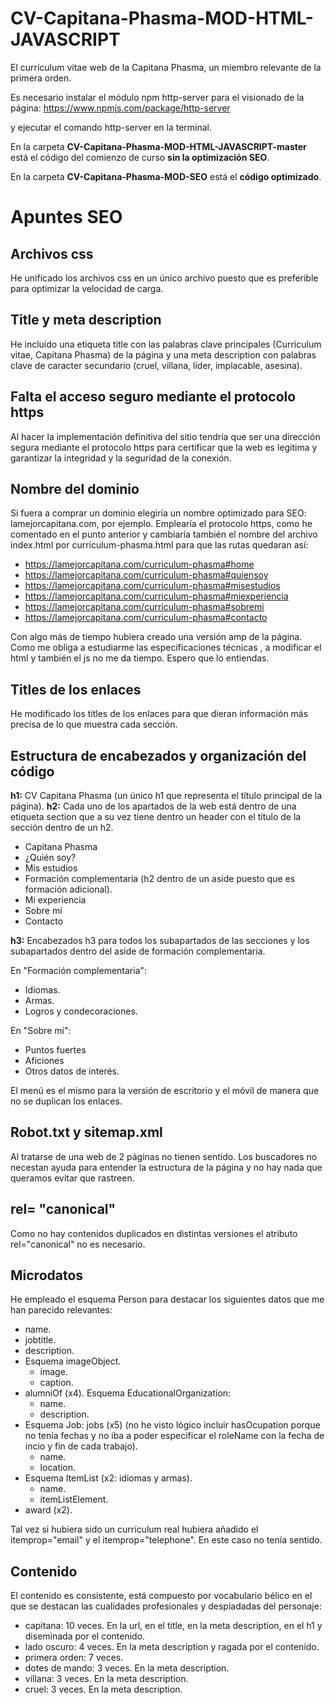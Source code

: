 # CV-Capitana-Phasma-MOD-HTML-JAVASCRIPT

El currículum vitae web de la Capitana Phasma, un miembro relevante de la primera orden.

Es necesario instalar el módulo npm http-server para el visionado de la página:
https://www.npmjs.com/package/http-server

y ejecutar el comando http-server en la terminal.

En la carpeta **CV-Capitana-Phasma-MOD-HTML-JAVASCRIPT-master** está el código del comienzo de curso **sin la optimización SEO**.

En la carpeta **CV-Capitana-Phasma-MOD-SEO** está el **código optimizado**.

# Apuntes SEO

## Archivos css

He unificado los archivos css en un único archivo puesto que es preferible para optimizar la velocidad de carga.

## Title y meta description

He incluido una etiqueta title con las palabras clave principales (Curriculum vitae, Capitana Phasma) de la página y una meta description con palabras clave de caracter secundario (cruel, villana, líder, implacable, asesina).

## Falta el acceso seguro mediante el protocolo https

Al hacer la implementación definitiva del sitio tendría que ser una dirección segura mediante el protocolo https para certificar que la web es legitima y garantizar la integridad y la seguridad de la conexión.

## Nombre del dominio

Si fuera a comprar un dominio elegiría un nombre optimizado para SEO: lamejorcapitana.com, por ejemplo. Emplearía el protocolo https, como he comentado en el punto anterior y cambiaría también el nombre del archivo index.html por curriculum-phasma.html para que las rutas quedaran así:
- https://lamejorcapitana.com/curriculum-phasma#home
- https://lamejorcapitana.com/curriculum-phasma#quiensoy
- https://lamejorcapitana.com/curriculum-phasma#misestudios
- https://lamejorcapitana.com/curriculum-phasma#miexperiencia
- https://lamejorcapitana.com/curriculum-phasma#sobremi
- https://lamejorcapitana.com/curriculum-phasma#contacto

Con algo más de tiempo hubiera creado una versión amp de la página. Como me obliga a estudiarme las especificaciones técnicas , a modificar el html y también el js no me da tiempo. Espero que lo entiendas.

## Titles de los enlaces

He modificado los titles de los enlaces para que dieran información más precisa de lo que muestra cada sección.

## Estructura de encabezados y organización del código

**h1:** CV Capitana Phasma (un único h1 que representa el título principal de la página).
**h2:** Cada uno de los apartados de la web está dentro de una etiqueta section que a su vez tiene dentro un header con el título de la sección dentro de un h2.
- Capitana Phasma
- ¿Quién soy?
- Mis estudios
- Formación complementaria (h2 dentro de un aside puesto que es formación adicional).
- Mi experiencia
- Sobre mí
- Contacto

**h3:** Encabezados h3 para todos los subapartados de las secciones y los subapartados dentro del aside de formación complementaria.

En "Formación complementaria":
- Idiomas.
- Armas.
- Logros y condecoraciones.

En "Sobre mí":
- Puntos fuertes
- Aficiones
- Otros datos de interés.

El menú es el mismo para la versión de escritorio y el móvil de manera que no se duplican los enlaces.

## Robot.txt y sitemap.xml

Al tratarse de una web de 2 páginas no tienen sentido. Los buscadores no necestan ayuda para entender la estructura de la página y no hay nada que queramos evitar que rastreen.

## rel= "canonical"

Como no hay contenidos duplicados en distintas versiones el atributo rel="canonical" no es necesario.


## Microdatos

He empleado el esquema Person para destacar los siguientes datos que me han parecido relevantes:
- name.
- jobtitle.
- description.
- Esquema imageObject.
  - image.
  - caption.
- alumniOf (x4). Esquema EducationalOrganization:
  - name.
  - description.
- Esquema Job: jobs (x5) (no he visto lógico incluir hasOcupation porque no tenía fechas y no iba a poder especificar el roleName con la fecha de incio y fin de cada trabajo).
  - name.
  - location.
- Esquema ItemList (x2: idiomas y armas).
  - name.
  - itemListElement.
- award (x2).

Tal vez si hubiera sido un currículum real hubiera añadido el itemprop="email" y el itemprop="telephone". En este caso no tenía sentido.


## Contenido

El contenido es consistente, está compuesto por vocabulario bélico en el que se destacan las cualidades profesionales y despiadadas del personaje:
- capitana: 10 veces. En la url, en el title, en la meta description, en el h1 y diseminada por el contenido.
- lado oscuro: 4 veces. En la meta description y ragada por el contenido.
- primera orden: 7 veces. 
- dotes de mando: 3 veces. En la meta description.
- villana: 3 veces. En la meta description.
- cruel: 3 veces.  En la meta description.